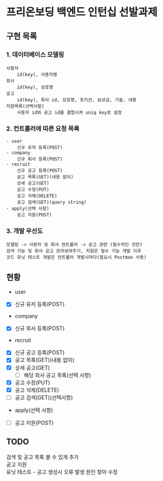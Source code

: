 # 프리온보딩 백엔드 인턴십 선발과제

## 구현 목록
### 1. 데이터베이스 모델링
    사용자
        id(key), 사용자명
    회사
        id(key), 상호명
    공고
        id(key), 회사 id, 상호명, 포지션, 보상금, 기술, 내용
    지원목록(선택사항)
        사용자 id와 공고 id를 결합시켜 uniq key로 설정
### 2. 컨트롤러에 따른 요청 목록
    - user
        신규 유저 등록(POST)
    - company
        신규 회사 등록(POST)
    - recruit
        신규 공고 등록(POST)
        공고 목록(GET)(내용 없이)
        상세 공고(GET)
        공고 수정(PUT)
        공고 삭제(DELETE)
        공고 검색(GET)(query string)
    - apply(선택 사항)
        공고 지원(POST)
### 3. 개발 우선도
    모델링 -> 사용자 및 회사 컨트롤러 -> 공고 관련 (필수적인 것만)
    검색 기능 및 회사 공고 모아보여주기, 지원은 필수 기능 개발 이후
    코드 유닛 테스트 개발은 컨트롤러 개발시마다(필요시 Postman 사용)

## 현황
- user  
- [x] 신규 유저 등록(POST)  
- company  
- [x] 신규 회사 등록(POST)  
- recruit  
- [x] 신규 공고 등록(POST)  
- [x] 공고 목록(GET)(내용 없이)  
- [x] 상세 공고(GET)  
    - [ ] 해당 회사 공고 목록(선택 사항)
- [x] 공고 수정(PUT)  
- [x] 공고 삭제(DELETE)  
- [ ] 공고 검색(GET)(선택사항)  
- apply(선택 사항)  
- [ ] 공고 지원(POST)

## TODO
검색 및 공고 목록 볼 수 있게 추가  
공고 지원  
유닛 테스트 - 공고 생성시 오류 발생 원인 찾아 수정